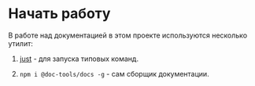 # Начать работу

В работе над документацией в этом проекте используются несколько утилит:

1. [just](https://github.com/casey/just#installation) - для запуска типовых команд.

2. `npm i @doc-tools/docs -g` - сам сборщик документации.


